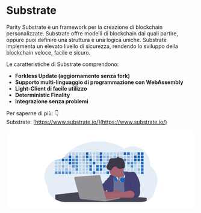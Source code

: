 # Substrate

Parity Substrate è un framework per la creazione di blockchain personalizzate. Substrate offre modelli di blockchain dai quali partire, oppure puoi definire una struttura e una logica uniche. Substrate implementa un elevato livello di sicurezza, rendendo lo sviluppo della blockchain veloce, facile e sicuro.

Le caratteristiche di Substrate comprendono:

* **Forkless Update \(aggiornamento senza fork\)**
* **Supporto multi-linguaggio di programmazione con WebAssembly**
* **Light-Client di facile utilizzo**
* **Deterministic Finality**
* **Integrazione senza problemi**

Per saperne di più: 👇  
Substrate: [https://www.substrate.io/](https://www.substrate.io/)

![](../.gitbook/assets/sukurnshotto-2020-06-29-173943png.png)

